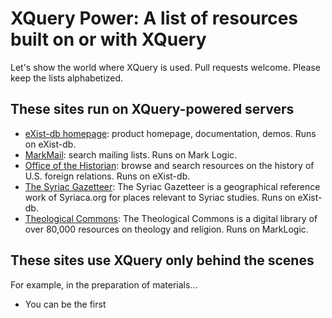 # XQuery Power: A list of resources built on or with XQuery

Let's show the world where XQuery is used. Pull requests welcome. Please keep the lists alphabetized. 

## These sites run on XQuery-powered servers

- [eXist-db homepage](http://exist-db.org/): product homepage, documentation, demos. Runs on eXist-db.
- [MarkMail](http://markmail.org/): search mailing lists. Runs on Mark Logic.
- [Office of the Historian](https://history.state.gov): browse and search resources on the history of U.S. foreign relations. Runs on eXist-db.
- [The Syriac Gazetteer](http://syriaca.org/geo/index.html): The Syriac Gazetteer is a geographical reference work of Syriaca.org for places relevant to Syriac studies. Runs on eXist-db.
- [Theological Commons](http://commons.ptsem.edu/): The Theological Commons is a digital library of over 80,000 resources on theology and religion. Runs on MarkLogic.

## These sites use XQuery only behind the scenes

For example, in the preparation of materials...

- You can be the first
